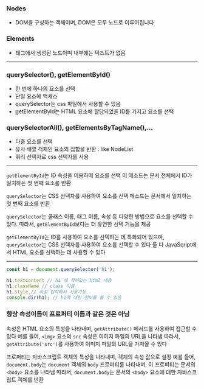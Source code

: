 ### Nodes
- DOM을 구성하는 객체이며, DOM은 모두 노드로 이루어집니다

### Elements
- 태그에서 생성된 노드이며 내부에는 텍스트가 없음

---

### querySelector(), getElementById()
- 한 번에 하나의 요소를 선택
- 단일 요소에 액세스
- querySelector는 css 파일에서 사용할 수 있음
- getElementById는 HTML 요소에 할당되었을 ID를 가지고 요소를 선택

### querySelectorAll(), getElementsByTagName(),...
- 다중 요소를 선택
- 유사 배열 객체인 요소의 집합을 반환 : like NodeList
- 쿼리 선택자로 css 선택자를 사용

---

`getElementById`는 ID 속성을 이용하여 요소를 선택 
이 메소드는 문서 전체에서 ID가 일치하는 첫 번째 요소를 반환

`querySelector`는 CSS 선택자를 사용하여 요소를 선택
 메소드는 문서에서 일치하는 첫 번째 요소를 반환

`querySelector`는 클래스 이름, 태그 이름, 속성 등 다양한 방법으로 요소를 선택할 수 있다.
따라서, `getElementById`보다는 더 유연한 선택 기능을 제공

`getElementById`는 ID를 사용하여 요소를 선택하는 데 특화되어 있으며, `querySelector`는 CSS 선택자를 사용하여 요소를 선택할 수 있다 
둘 다 JavaScript에서 HTML 요소를 선택하는 데 사용할 수 있다

---

```js
const h1 = document.querySelector('h1');

h1.textContent // h1 에 적혀있는 html 내용
h1.className // class 이름
h1.style.// 속성 입력해서 사용가능
console.dir(h1); // h1에 대한 정보를 볼 수 있음
```

### 항상 속성이름이 프로퍼티 이름과 같은 것은 아님

속성은 HTML 요소의 특성을 나타내며, `getAttribute()` 메서드를 사용하여 접근할 수 있다
예를 들어, `<img>` 요소의 `src` 속성은 이미지 파일의 URL을 나타냄
따라서, `getAttribute('src')`를 사용하여 이미지 파일의 URL을 가져올 수 있다

프로퍼티는 자바스크립트 객체의 특성을 나타내며, 객체의 속성 값으로 설정
예를 들어, `document.body`는 `document` 객체의 `body` 프로퍼티를 나타내며, 이 프로퍼티는 문서의 `<body>` 요소를 나타냄
따라서, `document.body`는 문서의 `<body>` 요소에 대한 자바스크립트 객체를 반환